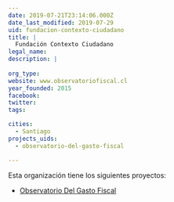 ```yaml
---
date: 2019-07-21T23:14:06.000Z
date_last_modified: 2019-07-29
uid: fundacion-contexto-ciudadano
title: |
  Fundación Contexto Ciudadano
legal_name: 
description: |
  
org_type: 
website: www.observatoriofiscal.cl
year_founded: 2015
facebook: 
twitter: 
tags:

cities: 
  - Santiago
projects_uids:
  - observatorio-del-gasto-fiscal

---
```


Esta organización tiene los siguientes proyectos:

- [Observatorio Del Gasto Fiscal](/proyectos/observatorio-del-gasto-fiscal)
